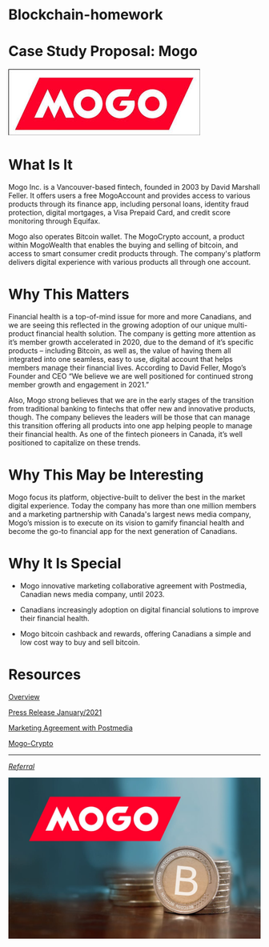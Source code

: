 # Blockchain-homework

# Case Study Proposal: Mogo 

![Logo](Images/logo.jpg)

# What Is It

Mogo Inc. is a Vancouver-based fintech, founded in 2003 by David Marshall Feller. It offers users a free MogoAccount and provides access to various products through its finance app, including personal loans, identity fraud protection, digital mortgages, a Visa Prepaid Card, and credit score monitoring through Equifax.

Mogo also operates Bitcoin wallet. The MogoCrypto account, a product within MogoWealth that enables the buying and selling of bitcoin, and access to smart consumer credit products through. The company's platform delivers digital experience with various products all through one account.
# Why This Matters

Financial health is a top-of-mind issue for more and more Canadians, and we are seeing this reflected in the growing adoption of our unique multi-product financial health solution. The company is getting more attention as it’s member growth accelerated in 2020, due to the demand of it’s specific products – including Bitcoin, as well as, the value of having them all integrated into one seamless, easy to use, digital account that helps members manage their financial lives. According to David Feller, Mogo’s Founder and CEO “We believe we are well positioned for continued strong member growth and engagement in 2021.”

Also, Mogo strong believes that we are in the early stages of the transition from traditional banking to fintechs that offer new and innovative products, though. The company believes the leaders will be those that can manage this transition offering all products into one app helping people to manage their financial health. As one of the fintech pioneers in Canada, it’s well positioned to capitalize on these trends.
# Why This May be Interesting

Mogo focus its platform, objective-built to deliver the best in the market digital experience. Today the company has more than one million members and a marketing partnership with Canada's largest news media company, Mogo’s mission is to execute on its vision to gamify financial health and become the go-to financial app for the next generation of Canadians.

# Why It Is Special

* Mogo innovative marketing collaborative agreement with Postmedia, Canadian news media company, until 2023.

* Canadians increasingly adoption on digital financial solutions to improve their financial health.

* Mogo bitcoin cashback and rewards, offering Canadians a simple and low cost way to buy and sell bitcoin.

# Resources

[Overview](https://investors.mogo.ca/)

[Press Release January/2021](https://investors.mogo.ca/press-releases/mogo-now-helping-over-1-1-million-canadians-improve-their-financial-health) 

[Marketing Agreement with Postmedia](https://investors.mogo.ca/press-releases/mogo-extends-innovative-marketing-agreement-with-postmedia-to-2023)

[Mogo-Crypto](https://www.mogo.ca/mogo-crypto) 

---

*[Referral](https://app.mogo.ca/e/ACdAEoIC19?referral_code=DHKBYEWK)*

![Logo](Images/mogobitcoin.jpg)